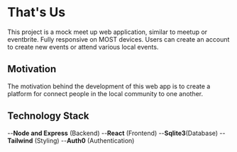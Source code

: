 # That's Us

This project is a mock meet up web application, similar to meetup or eventbrite. Fully responsive on MOST devices. Users can create an account to create new events or attend various local events.

## Motivation

The motivation behind the development of this web app is to create a platform for connect people in the local community to one another.

## Technology Stack

--**Node and Express** (Backend)
--**React** (Frontend)
--**Sqlite3**(Database)
--**Tailwind** (Styling)
--**Auth0** (Authentication)
